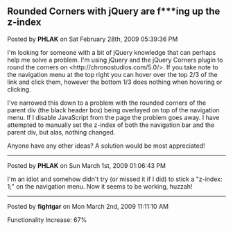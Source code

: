 ## Rounded Corners with jQuery are f***ing up the z-index
Posted by **PHLAK** on Sat February 28th, 2009 05:39:36 PM

I'm looking for someone with a bit of jQuery knowledge that can perhaps help me solve a problem.  I'm using jQuery and the jQuery Corners plugin to round the corners on <http&#58;//chronostudios&#46;com/5&#46;0/>.  If you take note to the navigation menu at the top right you can hover over the top 2/3 of the link and click them, however the bottom 1/3 does nothing when hovering or clicking.

I've narrowed this down to a problem with the rounded corners of the parent div (the black header box) being overlayed on top of the navigation menu.  If I disable JavaScript from the page the problem goes away.  I have attempted to manually set the z-index of both the navigation bar and the parent div, but alas, nothing changed.

Anyone have any other ideas?  A solution would be most appreciated!

--------------------------------------------------------------------------------

Posted by **PHLAK** on Sun March 1st, 2009 01:06:43 PM

I'm an idiot and somehow didn't try (or missed it if I did) to stick a &quot;z-index: 1;&quot; on the navigation menu.  Now it seems to be working, huzzah!

--------------------------------------------------------------------------------

Posted by **fightgar** on Mon March 2nd, 2009 11:11:10 AM

Functionality Increase: 67%
